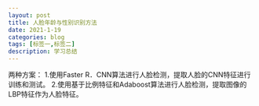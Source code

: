 ```yaml
---
layout: post
title: 人脸年龄与性别识别方法
date: 2021-1-19
categories: blog
tags: [标签一,标签二]
description: 学习总结
---
```


两种方案：
1.使用Faster R．CNN算法进行人脸检测，提取人脸的CNN特征进行训练和测试。
2.使用基于比例特征和Adaboost算法进行人脸检测，提取图像的LBP特征作为人脸特征。

















